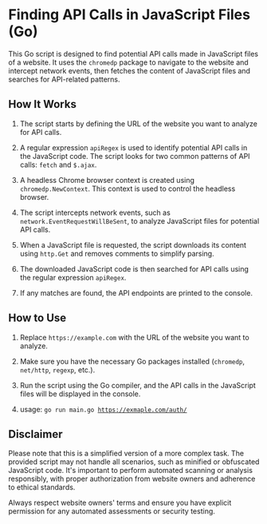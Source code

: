 # Finding API Calls in JavaScript Files (Go)

This Go script is designed to find potential API calls made in JavaScript files of a website. It uses the `chromedp` package to navigate to the website and intercept network events, then fetches the content of JavaScript files and searches for API-related patterns.

## How It Works

1. The script starts by defining the URL of the website you want to analyze for API calls.

2. A regular expression `apiRegex` is used to identify potential API calls in the JavaScript code. The script looks for two common patterns of API calls: `fetch` and `$.ajax`.

3. A headless Chrome browser context is created using `chromedp.NewContext`. This context is used to control the headless browser.

4. The script intercepts network events, such as `network.EventRequestWillBeSent`, to analyze JavaScript files for potential API calls.

5. When a JavaScript file is requested, the script downloads its content using `http.Get` and removes comments to simplify parsing.

6. The downloaded JavaScript code is then searched for API calls using the regular expression `apiRegex`.

7. If any matches are found, the API endpoints are printed to the console.

## How to Use

1. Replace `https://example.com` with the URL of the website you want to analyze.

2. Make sure you have the necessary Go packages installed (`chromedp`, `net/http`, `regexp`, etc.).

3. Run the script using the Go compiler, and the API calls in the JavaScript files will be displayed in the console.

4. usage: <code>go run main.go https://exmaple.com/auth/</code>
   


## Disclaimer

Please note that this is a simplified version of a more complex task. The provided script may not handle all scenarios, such as minified or obfuscated JavaScript code. It's important to perform automated scanning or analysis responsibly, with proper authorization from website owners and adherence to ethical standards.

Always respect website owners' terms and ensure you have explicit permission for any automated assessments or security testing.
